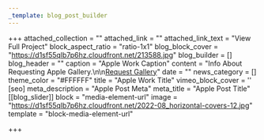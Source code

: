 ```yaml
---
_template: blog_post_builder
---
```


+++
attached_collection = ""
attached_link = ""
attached_link_text = "View Full Project"
block_aspect_ratio = "ratio-1x1"
blog_block_cover = "https://d1sf55qlb7p6hz.cloudfront.net/213588.jpg"
blog_builder = []
blog_header = ""
caption = "Apple Work Caption"
content = "Info About Requesting Apple Gallery.\n\n[Request Gallery](mailto:jesse@jesserieser.com?subject=test)"
date = ""
news_category = []
theme_color = "#FFFFFF"
title = "Apple Work Title"
vimeo_block_cover = ''
[seo]
meta_description = "Apple Post Meta"
meta_title = "Apple Post Title"
[[blog_slider]]
block = "media-element-url"
image = "https://d1sf55qlb7p6hz.cloudfront.net/2022-08_horizontal-covers-12.jpg"
template = "block-media-element-url"

+++
